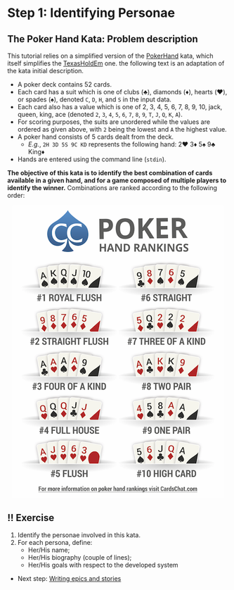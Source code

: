 # Step 1: Identifying Personae

## The Poker Hand Kata: Problem description

This tutorial relies on a simplified version of the [PokerHand](https://codingdojo.org/kata/PokerHands/) kata, which 
itself simplifies the [TexasHoldEm](https://codingdojo.org/kata/TexasHoldEm/) one. the following text is an adaptation 
of the kata initial description.

  - A poker deck contains 52 cards. 
  - Each card has a suit which is one of clubs (:clubs:), diamonds (:diamonds:), hearts (:hearts:), or spades 
    (:spades:), denoted `C`, `D`, `H`, and `S` in the input data. 
  - Each card also has a value which is one of 2, 3, 4, 5, 6, 7, 8, 9, 10, jack, queen, king, ace (denoted `2`, `3`, 
    `4`, `5`, `6`, `7`, `8`, `9`, `T`, `J`, `Q`, `K`, `A`). 
  - For scoring purposes, the suits are unordered while the values are ordered as given above, with `2` being the lowest 
    and `A` the highest value.
  - A poker hand consists of 5 cards dealt from the deck.
    - _E.g._, `2H 3D 5S 9C KD` represents the following hand: 2:hearts: 3:diamonds: 5:spades: 9:clubs: King:diamonds:
  - Hands are entered using the command line (`stdin`).

**The objective of this kata is to identify the best combination of cards available in a given hand, and for a game 
composed of multiple players to identify the winner.** Combinations are ranked according to the following order:


<div align="center">

![](../pics/hands.png)

</div>


## :bangbang: Exercise

  1. Identify the personae involved in this kata.
  2. For each persona, define:
      - Her/His name;
      - Her/His biography (couple of lines);
      - Her/His goals with respect to the developed system
    
   
  * Next step: [Writing epics and stories](./step2.md)